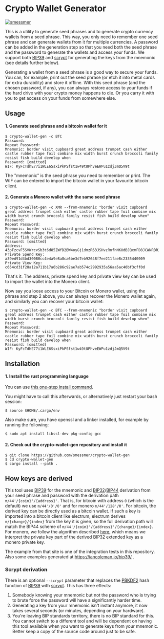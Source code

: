 # Crypto Wallet Generator

[![smessmer](https://circleci.com/gh/smessmer/crypto-wallet-gen/tree/master.svg?style=svg)](https://app.circleci.com/pipelines/github/smessmer/crypto-wallet-gen)

This is a utility to generate seed phrases and to generate crypto currency wallets from a seed phrase.
This way, you only need to remember one seed phrase and can generate wallets from it for multiple currencies.
A password can be added in the generation step so that you need both the seed phrase and the password to generate the wallets and access your funds.
We support both [BIP39](https://github.com/bitcoin/bips/blob/master/bip-0039.mediawiki) and [scrypt](https://en.wikipedia.org/wiki/Scrypt) for generating the keys from the mnemonic (see details further below).

Generating a wallet from a seed phrase is a good way to secure your funds. You can, for example, print out the seed phrase (or etch it into metal cards for extra durability)
and store it offline. With this seed phrase (and the chosen password, if any), you can always restore access to your funds if the hard drive with your
crypto money happens to die. Or you carry it with you to get access on your funds from somewhere else.

## Usage

#### 1. Generate seed phrase and a bitcoin wallet for it

```
$ crypto-wallet-gen -c BTC
Password: 
Repeat Password:
Mnemonic: border visit cupboard great address trumpet cash either castle rubber tape foil combine mix width burst crunch broccoli family resist fish build develop when
Password: [omitted]
WIF: KyFcTdhE77i1WLE6SsxiPkPSfst1w49t8PhveEWPu1zdjJmQ5V9t
```

The "mnemonic" is the seed phrase you need to remember or print.
The WIF can be entered to import the bitcoin wallet in your favourite bitcoin client.

#### 2. Generate a Monero wallet with the same seed phrase

```
$ crypto-wallet-gen -c XMR --from-mnemonic "border visit cupboard great address trumpet cash either castle rubber tape foil combine mix width burst crunch broccoli family resist fish build develop when"
Password: 
Repeat Password: 
Mnemonic: border visit cupboard great address trumpet cash either castle rubber tape foil combine mix width burst crunch broccoli family resist fish build develop when
Password: [omitted]
Address: 43pFzcvF5SVWrcvSb3t6d85ZWfD2BW4oyGj1dmzR63JSHvzRnfhNKUdBJQxmFD8JCWNRBRJuH9p3LbrYiuq3CDnkTCWWvW7
Private Spend Key: a39ed91d4bd30080cc4e4a9e8a8ca6be3d7eb92648f7ee211fae8c2335440009
Private View Key: c654cd31f28a12a711b17a6b286c92ae7ab574c2992935a56aa5ac40bf3cff0d
```

That's it. The address, private spend key and private view key can be used to import the wallet into the Monero client.

Now say you loose access to your Bitcoin or Monero wallet, using the phrase and step 2 above, you can always recover the Monero wallet again, and similarly you can recover your bitcoin wallet:

```
$ crypto-wallet-gen -c BTC --from-mnemonic "border visit cupboard great address trumpet cash either castle rubber tape foil combine mix width burst crunch broccoli family resist fish build develop when"
Password: 
Repeat Password: 
Mnemonic: border visit cupboard great address trumpet cash either castle rubber tape foil combine mix width burst crunch broccoli family resist fish build develop when
Password: [omitted]
WIF: KyFcTdhE77i1WLE6SsxiPkPSfst1w49t8PhveEWPu1zdjJmQ5V9t
```

## Installation

#### 1. Install the rust programming language

You can use [this one-step install command](https://www.rust-lang.org/tools/install).

You might have to call this afterwards, or alternatively just restart your bash session:
```
$ source $HOME/.cargo/env
```

Also make sure, you have openssl and a linker installed, for example by running the following:
```
$ sudo apt install libssl-dev pkg-config gcc
```

#### 2. Check out the crypto-wallet-gen repository and install it
```
$ git clone https://github.com/smessmer/crypto-wallet-gen
$ cd crypto-wallet-gen
$ cargo install --path .
```

## How keys are derived

This tool uses [BIP39](https://github.com/bitcoin/bips/blob/master/bip-0039.mediawiki) for the mnemonic and [BIP32](https://github.com/bitcoin/bips/blob/master/bip-0032.mediawiki)/[BIP44](https://github.com/bitcoin/bips/blob/master/bip-0044.mediawiki) derivation from your seed phrase and password with the derivation path `m/44'/{coin}'/{address}'`.
That is, for bitcoin with address `0` (which is the default) we use `m/44'/0'/0'` and for monero `m/44'/128'/0'`.
For bitcoin, the derived key can be directly used as a bitcoin wallet. If such a key is imported into a bitcoin client like electrum, electrum derives `m/{change}/{index}` from the key it is given, so the full derivation path will match the BIP44 scheme of `m/44'/{coin}'/{address}'/{change}/{index}`.
For monero, we follow the algorithm described [here](https://github.com/libbitcoin/libbitcoin-system/wiki/Altcoin-Version-Mappings#10-monero-xmr-bip-3944-technology-examples), which means we interpret the private key part of the derived BIP32 extended key as a monero private key.

The example from that site is one of the integration tests in this repository. Also some examples generated at https://iancoleman.io/bip39/ .

### Scrypt derivation

There is an optional `--scrypt` parameter that replaces the [PBKDF2](https://en.wikipedia.org/wiki/PBKDF2) hash function of [BIP39](https://github.com/bitcoin/bips/blob/master/bip-0039.mediawiki) with [scrypt](https://en.wikipedia.org/wiki/Scrypt).
This has three effects:

1. Somebody knowing your mnemonic but not the password who is trying to brute force the password will have a significantly harder time.
2. Generating a key from your mnemonic isn't instant anymore, it now takes several seconds (or minutes, depending on your hardware).
3. You're leaving BIP standards territory, there is no BIP standard for this. You cannot switch to a different tool and will be dependent on having this tool available when you want to generate keys from your mnemonic. Better keep a copy of the source code around just to be safe.
